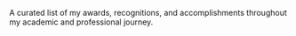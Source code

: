 A curated list of my awards, recognitions, and accomplishments throughout my academic and professional journey.
